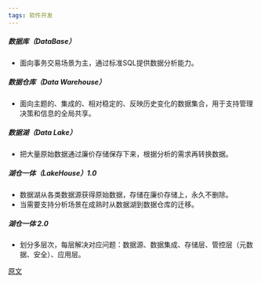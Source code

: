```yaml
---
tags: 软件开发
---
```


##### 数据库（DataBase）

* 面向事务交易场景为主，通过标准SQL提供数据分析能力。

##### 数据仓库（Data Warehouse）

* 面向主题的、集成的、相对稳定的、反映历史变化的数据集合，用于支持管理决策和信息的全局共享。


##### 数据湖（Data Lake）

* 把大量原始数据通过廉价存储保存下来，根据分析的需求再转换数据。

##### 湖仓一体（LakeHouse）1.0

* 数据湖从各类数据源获得原始数据，存储在廉价存储上，永久不删除。
* 当需要支持分析场景在成熟时从数据湖到数据仓库的迁移。

##### 湖仓一体 2.0

* 划分多层次，每层解决对应问题：数据源、数据集成、存储层、管控层（元数据、安全）、应用层。

[原文](https://mp.weixin.qq.com/s/Wm1QvVNJG6U1MdtANNldWg)